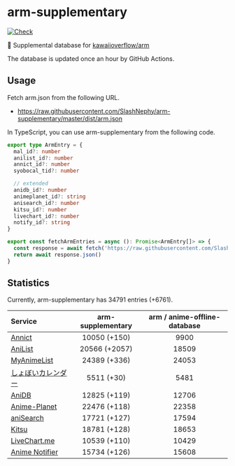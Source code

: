 # arm-supplementary

[![Check](https://github.com/SlashNephy/arm-supplementary/actions/workflows/check-node.yml/badge.svg)](https://github.com/SlashNephy/arm-supplementary/actions/workflows/check-node.yml)

💊 Supplemental database for [kawaiioverflow/arm](https://github.com/kawaiioverflow/arm)

The database is updated once an hour by GitHub Actions.

## Usage

Fetch arm.json from the following URL.

- https://raw.githubusercontent.com/SlashNephy/arm-supplementary/master/dist/arm.json

In TypeScript, you can use arm-supplementary from the following code.

```TypeScript
export type ArmEntry = {
  mal_id?: number
  anilist_id?: number
  annict_id?: number
  syobocal_tid?: number

  // extended
  anidb_id?: number
  animeplanet_id?: string
  anisearch_id?: number
  kitsu_id?: number
  livechart_id?: number
  notify_id?: string
}

export const fetchArmEntries = async (): Promise<ArmEntry[]> => {
  const response = await fetch('https://raw.githubusercontent.com/SlashNephy/arm-supplementary/master/dist/arm.json')
  return await response.json()
}
```

## Statistics

Currently, arm-supplementary has 34791 entries (+6761).

| Service                                     | arm-supplementary | arm / anime-offline-database |
| :------------------------------------------ | :---------------: | :--------------------------: |
| [Annict](https://annict.com)                |   10050 (+150)    |             9900             |
| [AniList](https://anilist.co)               |   20566 (+2057)   |            18509             |
| [MyAnimeList](https://myanimelist.net)      |   24389 (+336)    |            24053             |
| [しょぼいカレンダー](https://cal.syoboi.jp) |    5511 (+30)     |             5481             |
| [AniDB](https://anidb.net)                  |   12825 (+119)    |            12706             |
| [Anime-Planet](https://anime-planet.com)    |   22476 (+118)    |            22358             |
| [aniSearch](https://anisearch.com)          |   17721 (+127)    |            17594             |
| [Kitsu](https://kitsu.io)                   |   18781 (+128)    |            18653             |
| [LiveChart.me](https://livechart.me)        |   10539 (+110)    |            10429             |
| [Anime Notifier](https://notify.moe)        |   15734 (+126)    |            15608             |

